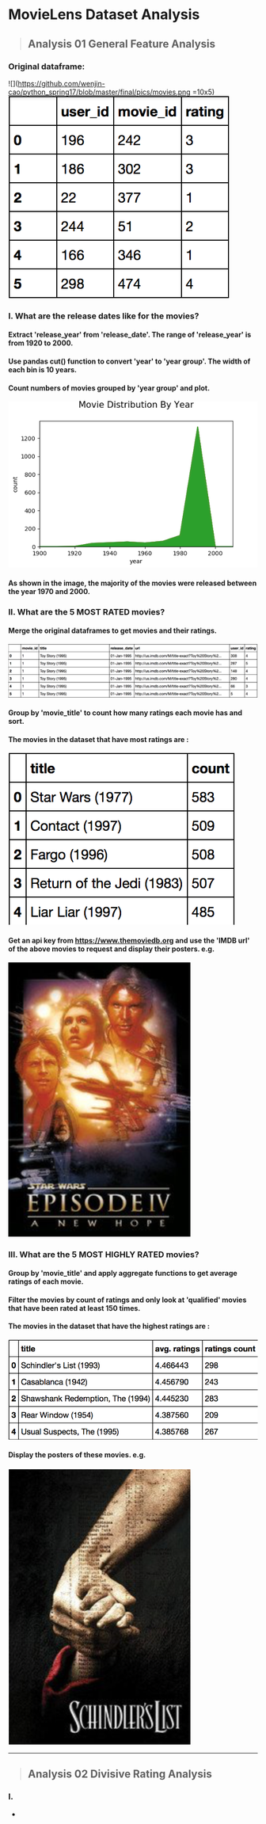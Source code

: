 
# MovieLens Dataset Analysis

> ## Analysis 01 General Feature Analysis

### Original dataframe:
![](https://github.com/wenjin-cao/python_spring17/blob/master/final/pics/movies.png =10x5)
![](https://github.com/wenjin-cao/python_spring17/blob/master/final/pics/ratings.png)

###  I. What are the release dates like for the movies?
#### Extract 'release_year' from 'release_date'. The range of 'release_year' is from 1920 to 2000.
#### Use pandas cut() function to convert 'year' to 'year group'. The width of each bin is 10 years.
#### Count numbers of movies grouped by 'year group' and plot.
![alt text](https://github.com/wenjin-cao/python_spring17/blob/master/final/pics/01MovieDistributionByYear.png)
#### As shown in the image, the majority of the movies were released between the year 1970 and 2000. 

###  II. What are the 5 MOST RATED movies?
#### Merge the original dataframes to get movies and their ratings.
![alt text](https://github.com/wenjin-cao/python_spring17/blob/master/final/pics/moviesRated.png)
#### Group by 'movie_title' to count how many ratings each movie has and sort.
#### The movies in the dataset that have most ratings are : 
![alt text](https://github.com/wenjin-cao/python_spring17/blob/master/final/pics/01mostRated.png)
#### Get an api key from https://www.themoviedb.org and use the 'IMDB url' of the above movies to request and display their posters. e.g.
![alt text](https://github.com/wenjin-cao/python_spring17/blob/master/final/pics/01poster1.png)

### III. What are the 5 MOST HIGHLY RATED movies?
#### Group by 'movie_title' and apply aggregate functions to get average ratings of each movie.
#### Filter the movies by count of ratings and only look at 'qualified' movies that have been rated at least 150 times.
#### The movies in the dataset that have the highest ratings are : 
![alt text](https://github.com/wenjin-cao/python_spring17/blob/master/final/pics/01highlyRated.png)
#### Display the posters of these movies. e.g.
![alt text](https://github.com/wenjin-cao/python_spring17/blob/master/final/pics/01poster2.png)

---

> ## Analysis 02 Divisive Rating Analysis

### I.


- 
